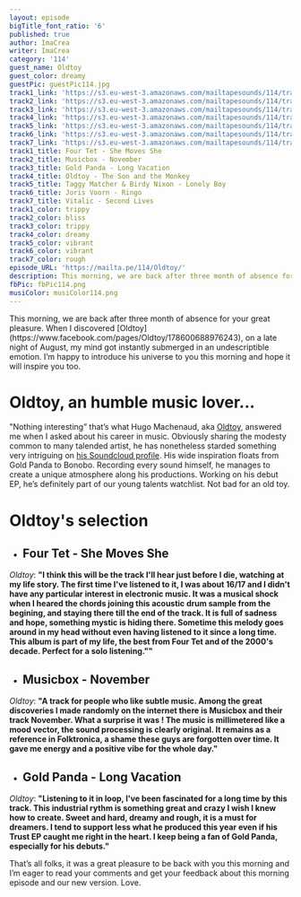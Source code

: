 ```yaml
---
layout: episode
bigTitle_font_ratio: '6'
published: true
author: ImaCrea
writer: ImaCrea
category: '114'
guest_name: Oldtoy
guest_color: dreamy
guestPic: guestPic114.jpg
track1_link: 'https://s3.eu-west-3.amazonaws.com/mailtapesounds/114/track1.mp3'
track2_link: 'https://s3.eu-west-3.amazonaws.com/mailtapesounds/114/track2.mp3'
track3_link: 'https://s3.eu-west-3.amazonaws.com/mailtapesounds/114/track3.mp3'
track4_link: 'https://s3.eu-west-3.amazonaws.com/mailtapesounds/114/track4.mp3'
track5_link: 'https://s3.eu-west-3.amazonaws.com/mailtapesounds/114/track5.mp3'
track6_link: 'https://s3.eu-west-3.amazonaws.com/mailtapesounds/114/track6.mp3'
track7_link: 'https://s3.eu-west-3.amazonaws.com/mailtapesounds/114/track7.mp3'
track1_title: Four Tet - She Moves She
track2_title: Musicbox - November
track3_title: Gold Panda - Long Vacation
track4_title: Oldtoy - The Son and the Monkey
track5_title: Taggy Matcher & Birdy Nixon - Lonely Boy
track6_title: Joris Voorn - Ringo
track7_title: Vitalic - Second Lives
track1_color: trippy
track2_color: bliss
track3_color: trippy
track4_color: dreamy
track5_color: vibrant
track6_color: vibrant
track7_color: rough
episode_URL: 'https://mailta.pe/114/Oldtoy/'
description: This morning, we are back after three month of absence for your great pleasure.  When I discovered Oldtoy, on a late night of August, my mind got instantly submerged in an undescriptible emotion. I’m happy to introduce his universe to you this morning and hope it will inspire you too.
fbPic: fbPic114.png
musiColor: musiColor114.png
---
```

<p id="introduction">This morning, we are back after three month of absence for your great pleasure.  When I discovered [Oldtoy](https://www.facebook.com/pages/Oldtoy/178600688976243), on a late night of August, my mind got instantly submerged in an undescriptible emotion. I’m happy to introduce his universe to you this morning and hope it will inspire you too.</p>

# Oldtoy, an humble music lover...

"Nothing interesting” that’s what Hugo Machenaud, aka [Oldtoy](https://www.facebook.com/pages/Oldtoy/178600688976243),  answered me when I asked about his career in music. Obviously sharing the modesty common to many talended artist, he has nonetheless starded something very intriguing on [his Soundcloud profile](https://soundcloud.com/oldtoy). His wide inspiration floats from Gold Panda to Bonobo. Recording every sound himself, he manages to create a unique atmosphere along his productions. Working on his debut EP, he’s definitely part of our young talents watchlist. Not bad for an old toy.


# Oldtoy's selection

+ ## Four Tet - She Moves She
_Oldtoy_: **"**I think this will be the track I'll hear just before I die, watching at my life story. The first time I've listened to it, I was about 16/17 and I didn't have any particular interest in electronic music. It was a musical shock when I heared the chords joining this acoustic drum sample from the begining, and staying there till the end of the track. It is full of sadness and hope, something mystic is hiding there. Sometime this melody goes around in my head without even having listened to it since a long time. This album is part of my life, the best from Four Tet and of the 2000's decade. Perfect for a solo listening."**"**

+ ## Musicbox - November
_Oldtoy_: **"**A track for people who like subtle music. Among the great discoveries I made randomly on the internet there is Musicbox and their track November. What a surprise it was ! The music is millimetered like a mood vector, the sound processing is clearly original. It remains as a reference in Folktronica, a shame these guys are forgotten over time. It gave me energy and a positive vibe for the whole day.**"**

+ ## Gold Panda - Long Vacation
_Oldtoy_: **"**Listening to it in loop, I've been fascinated for a long time by this track. This industrial rythm is something great and crazy I wish I knew how to create. Sweet and hard, dreamy and rough, it is a must for dreamers. I tend to support less what he produced this year even if his Trust EP caught me right in the heart. I keep being a fan of Gold Panda, especially for his debuts.**"**


<p id="outroduction">That’s all folks, it was a great pleasure to be back with you this morning and I’m eager to read your comments and get your feedback about this morning episode and our new version. Love.</p>
